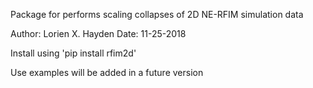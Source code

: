 Package for performs scaling collapses of 2D NE-RFIM simulation data

Author: Lorien X. Hayden
Date: 11-25-2018

Install using 'pip install rfim2d'

Use examples will be added in a future version
